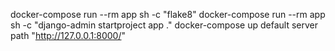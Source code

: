 docker-compose run --rm app sh -c "flake8"
docker-compose run --rm app sh -c "django-admin startproject app ."
docker-compose up
default server path "http://127.0.0.1:8000/"